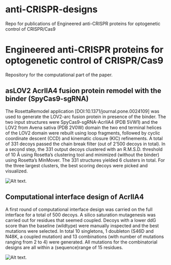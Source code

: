 # anti-CRISPR-designs
Repo for publications of Engineered anti-CRISPR proteins for optogenetic control of CRISPR/Cas9

# Engineered anti-CRISPR proteins for optogenetic control of CRISPR/Cas9
Repository for the computational part of the paper.

## asLOV2 AcrIIA4 fusion protein remodel with the binder (SpyCas9-sgRNA)
The RosettaRemodel application [DOI:10.1371/journal.pone.0024109] was used to generate the LOV2-arc fusion protein in presence of the binder. The two input structures were SpyCas9-sgRNA-AcrIIA4 (PDB 5VW1) and the LOV2 from Avena sativa (PDB 2V0W) domain the two end terminal helices of the LOV2 domain were rebuilt using loop fragments, followed by cyclic coordinate descent (CCD) and kinematic closure (KIC) refinements. A total of 331 decoys passed the chain break filter (out of 2’500 decoys in total). In a second step, the 331 output decoys clustered with an R.M.S.D. threshold of 10 Å using Rosetta’s clustering tool and minimized (without the binder) using Rosetta’s MinMover. The 331 structures yielded 6 clusters in total. For the three largest clusters, the best scoring decoys were picked and visualized.

![Alt text](images/cluster_overview "Shown right the representative of the largest cluster bound to SpyCas9 and left the 3 major clusters.").

## Computational interface design of AcrIIA4
A first round of computational interface design was carried on the full interface for a total of 500 decoys. A silico saturation mutagenesis was carried out for residues that seemed coupled. Decoys with a lower ddG score than the baseline (wildtype) were manually inspected and the best mutations were selected. In total 10 singletons, 1 doubleton (S46D and N48K, a coupled mutation) and 13 combinations (with number of mutations ranging from 2 to 4) were generated. All mutations for the combinatorial designs are all within a (sequence)range of 15 residues.

![Alt text](images/arcIIa4_interface "The arcIIA4 interface for design in red.").
